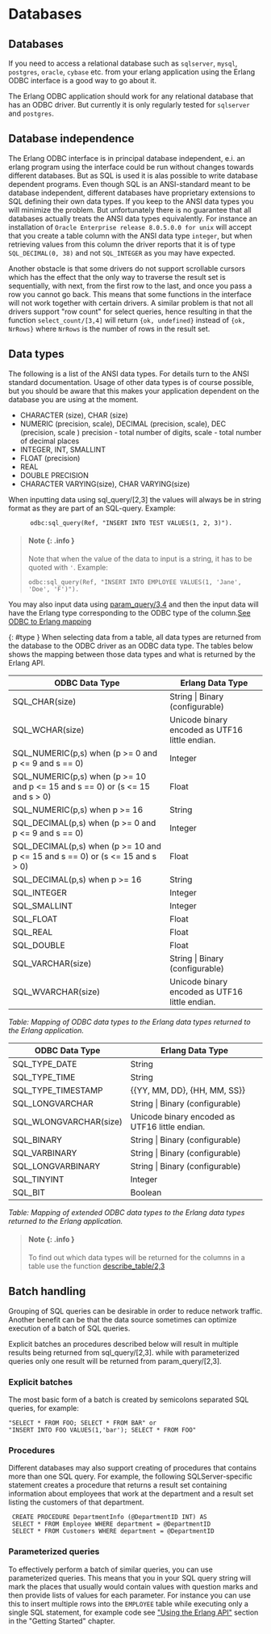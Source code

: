 <!--
%CopyrightBegin%

Copyright Ericsson AB 2023-2024. All Rights Reserved.

Licensed under the Apache License, Version 2.0 (the "License");
you may not use this file except in compliance with the License.
You may obtain a copy of the License at

    http://www.apache.org/licenses/LICENSE-2.0

Unless required by applicable law or agreed to in writing, software
distributed under the License is distributed on an "AS IS" BASIS,
WITHOUT WARRANTIES OR CONDITIONS OF ANY KIND, either express or implied.
See the License for the specific language governing permissions and
limitations under the License.

%CopyrightEnd%
-->
# Databases

## Databases

If you need to access a relational database such as `sqlserver`, `mysql`,
`postgres`, `oracle`, `cybase` etc. from your erlang application using the
Erlang ODBC interface is a good way to go about it.

The Erlang ODBC application should work for any relational database that has an
ODBC driver. But currently it is only regularly tested for `sqlserver` and
`postgres`.

## Database independence

The Erlang ODBC interface is in principal database independent, e.i. an erlang
program using the interface could be run without changes towards different
databases. But as SQL is used it is alas possible to write database dependent
programs. Even though SQL is an ANSI-standard meant to be database independent,
different databases have proprietary extensions to SQL defining their own data
types. If you keep to the ANSI data types you will minimize the problem. But
unfortunately there is no guarantee that all databases actually treats the ANSI
data types equivalently. For instance an installation of
`Oracle Enterprise release 8.0.5.0.0 for unix` will accept that you create a
table column with the ANSI data type `integer`, but when retrieving values from
this column the driver reports that it is of type `SQL_DECIMAL(0, 38)` and not
`SQL_INTEGER` as you may have expected.

Another obstacle is that some drivers do not support scrollable cursors which
has the effect that the only way to traverse the result set is sequentially,
with next, from the first row to the last, and once you pass a row you cannot go
back. This means that some functions in the interface will not work together
with certain drivers. A similar problem is that not all drivers support "row
count" for select queries, hence resulting in that the function
`select_count/[3,4]` will return `{ok, undefined}` instead of `{ok, NrRows}`
where `NrRows` is the number of rows in the result set.

## Data types

The following is a list of the ANSI data types. For details turn to the ANSI
standard documentation. Usage of other data types is of course possible, but you
should be aware that this makes your application dependent on the database you
are using at the moment.

- CHARACTER (size), CHAR (size)
- NUMERIC (precision, scale), DECIMAL (precision, scale), DEC (precision, scale
  ) precision - total number of digits, scale - total number of decimal places
- INTEGER, INT, SMALLINT
- FLOAT (precision)
- REAL
- DOUBLE PRECISION
- CHARACTER VARYING(size), CHAR VARYING(size)

When inputting data using sql_query/\[2,3] the values will always be in string
format as they are part of an SQL-query. Example:

```text
      odbc:sql_query(Ref, "INSERT INTO TEST VALUES(1, 2, 3)").
```

> #### Note {: .info }
>
> Note that when the value of the data to input is a string, it has to be quoted
> with `'`. Example:
>
> ```text
> odbc:sql_query(Ref, "INSERT INTO EMPLOYEE VALUES(1, 'Jane', 'Doe', 'F')").
> ```

You may also input data using [param_query/3,4](`m:odbc#param_query`) and
then the input data will have the Erlang type corresponding to the ODBC type of
the column.[See ODBC to Erlang mapping](databases.md#type)

[](){: #type } When selecting data from a table, all data types are returned
from the database to the ODBC driver as an ODBC data type. The tables below
shows the mapping between those data types and what is returned by the Erlang
API.

| ODBC Data Type                                                                | Erlang Data Type                               |
| ----------------------------------------------------------------------------- | ---------------------------------------------- |
| SQL_CHAR(size)                                                                | String \| Binary (configurable)                |
| SQL_WCHAR(size)                                                               | Unicode binary encoded as UTF16 little endian. |
| SQL_NUMERIC(p,s) when (p >= 0 and p <= 9 and s == 0)                          | Integer                                        |
| SQL_NUMERIC(p,s) when (p >= 10 and p <= 15 and s == 0) or (s <= 15 and s > 0) | Float                                          |
| SQL_NUMERIC(p,s) when p >= 16                                                 | String                                         |
| SQL_DECIMAL(p,s) when (p >= 0 and p <= 9 and s == 0)                          | Integer                                        |
| SQL_DECIMAL(p,s) when (p >= 10 and p <= 15 and s == 0) or (s <= 15 and s > 0) | Float                                          |
| SQL_DECIMAL(p,s) when p >= 16                                                 | String                                         |
| SQL_INTEGER                                                                   | Integer                                        |
| SQL_SMALLINT                                                                  | Integer                                        |
| SQL_FLOAT                                                                     | Float                                          |
| SQL_REAL                                                                      | Float                                          |
| SQL_DOUBLE                                                                    | Float                                          |
| SQL_VARCHAR(size)                                                             | String \| Binary (configurable)                |
| SQL_WVARCHAR(size)                                                            | Unicode binary encoded as UTF16 little endian. |

_Table: Mapping of ODBC data types to the Erlang data types returned to the
Erlang application._

| ODBC Data Type         | Erlang Data Type                               |
| ---------------------- | ---------------------------------------------- |
| SQL_TYPE_DATE          | String                                         |
| SQL_TYPE_TIME          | String                                         |
| SQL_TYPE_TIMESTAMP     | \{\{YY, MM, DD\}, \{HH, MM, SS\}\}             |
| SQL_LONGVARCHAR        | String \| Binary (configurable)                |
| SQL_WLONGVARCHAR(size) | Unicode binary encoded as UTF16 little endian. |
| SQL_BINARY             | String \| Binary (configurable)                |
| SQL_VARBINARY          | String \| Binary (configurable)                |
| SQL_LONGVARBINARY      | String \| Binary (configurable)                |
| SQL_TINYINT            | Integer                                        |
| SQL_BIT                | Boolean                                        |

_Table: Mapping of extended ODBC data types to the Erlang data types returned to
the Erlang application._

> #### Note {: .info }
>
> To find out which data types will be returned for the columns in a table use
> the function [describe_table/2,3](`m:odbc#describe_table`)

## Batch handling

Grouping of SQL queries can be desirable in order to reduce network traffic.
Another benefit can be that the data source sometimes can optimize execution of
a batch of SQL queries.

Explicit batches an procedures described below will result in multiple results
being returned from sql_query/\[2,3]. while with parameterized queries only one
result will be returned from param_query/\[2,3].

### Explicit batches

The most basic form of a batch is created by semicolons separated SQL queries,
for example:

```text
"SELECT * FROM FOO; SELECT * FROM BAR" or
"INSERT INTO FOO VALUES(1,'bar'); SELECT * FROM FOO"
```

### Procedures

Different databases may also support creating of procedures that contains more
than one SQL query. For example, the following SQLServer-specific statement
creates a procedure that returns a result set containing information about
employees that work at the department and a result set listing the customers of
that department.

```text
 CREATE PROCEDURE DepartmentInfo (@DepartmentID INT) AS
 SELECT * FROM Employee WHERE department = @DepartmentID
 SELECT * FROM Customers WHERE department = @DepartmentID
```

### Parameterized queries

To effectively perform a batch of similar queries, you can use parameterized
queries. This means that you in your SQL query string will mark the places that
usually would contain values with question marks and then provide lists of
values for each parameter. For instance you can use this to insert multiple rows
into the `EMPLOYEE` table while executing only a single SQL statement, for
example code see ["Using the Erlang API"](getting_started.md#param_query)
section in the "Getting Started" chapter.

